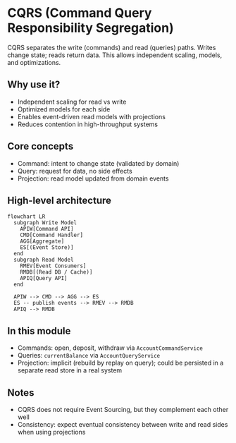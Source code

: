 # CQRS (Command Query Responsibility Segregation)

CQRS separates the write (commands) and read (queries) paths. Writes change state; reads return data. This allows independent scaling, models, and optimizations.

## Why use it?
- Independent scaling for read vs write
- Optimized models for each side
- Enables event-driven read models with projections
- Reduces contention in high-throughput systems

## Core concepts
- Command: intent to change state (validated by domain)
- Query: request for data, no side effects
- Projection: read model updated from domain events

## High-level architecture
```mermaid
flowchart LR
  subgraph Write Model
    APIW[Command API]
    CMD[Command Handler]
    AGG[Aggregate]
    ES[(Event Store)]
  end
  subgraph Read Model
    RMEV[Event Consumers]
    RMDB[(Read DB / Cache)]
    APIQ[Query API]
  end

  APIW --> CMD --> AGG --> ES
  ES -- publish events --> RMEV --> RMDB
  APIQ --> RMDB
```

## In this module
- Commands: open, deposit, withdraw via `AccountCommandService`
- Queries: `currentBalance` via `AccountQueryService`
- Projection: implicit (rebuild by replay on query); could be persisted in a separate read store in a real system

## Notes
- CQRS does not require Event Sourcing, but they complement each other well
- Consistency: expect eventual consistency between write and read sides when using projections
